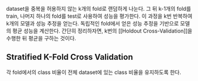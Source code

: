 dataset을 중복을 허용하지 않는 k개의 fold로 랜덤하게 나눈다. 그 뒤 k-1개의 fold를 train, 나머지 하나의 fold를 test로 사용하여 성능을 평가한다. 이 과정을 k번 반복하여 k개의 모델과 성능 추정을 얻는다. 독립적인 fold에서 얻은 성능 추정을 기반으로 모델의 평균 성능을 계산한다. 간단히 정리하자면, k번의 [[Holdout Cross-Validation]]을 수행한 뒤 평균을 구하는 것이다.
## Stratified K-Fold Cross Validation
각 fold에서의 class 비율이 전체 dataset에 있는 class 비율을 유지하도록 한다.